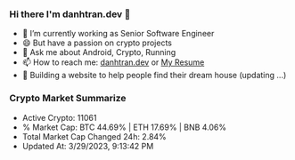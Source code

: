 ### Hi there I'm danhtran.dev 👋

- 🔭 I’m currently working as Senior Software Engineer
- 😄 But have a passion on crypto projects
- 💬 Ask me about Android, Crypto, Running 
- 📫 How to reach me: <a href="https://danhtran.dev" target="_blank">danhtran.dev</a> or <a href="Dan-Resume.pdf" target="_blank">My Resume</a>
- 🌱 Building a website to help people find their dream house (updating ...)

### Crypto Market Summarize
- Active Crypto: 11061
- % Market Cap: BTC 44.69% | ETH 17.69% | BNB 4.06%
- Total Market Cap Changed 24h: 2.84%
- Updated At: 3/29/2023, 9:13:42 PM
